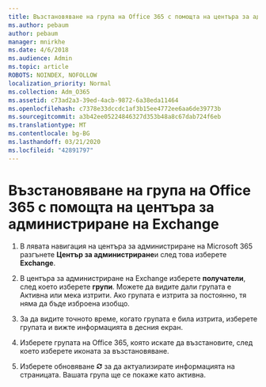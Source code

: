 ```yaml
---
title: Възстановяване на група на Office 365 с помощта на центъра за администриране на Exchange
ms.author: pebaum
author: pebaum
manager: mnirkhe
ms.date: 4/6/2018
ms.audience: Admin
ms.topic: article
ROBOTS: NOINDEX, NOFOLLOW
localization_priority: Normal
ms.collection: Adm_O365
ms.assetid: c73ad2a3-39ed-4acb-9872-6a38eda11464
ms.openlocfilehash: c7378e33dccdc1af3b15ee4772ee6aa6de39773b
ms.sourcegitcommit: a3b42ee05224846327d353b48a8c67dab724f6eb
ms.translationtype: MT
ms.contentlocale: bg-BG
ms.lasthandoff: 03/21/2020
ms.locfileid: "42891797"
---
```

# <a name="restore-an-office-365-group-using-the-exchange-admin-center"></a>Възстановяване на група на Office 365 с помощта на центъра за администриране на Exchange

1. В лявата навигация на центъра за администриране на Microsoft 365 разгънете **Център за администриране**и след това изберете **Exchange**.
    
2. В центъра за администриране на Exchange изберете **получатели**, след което изберете **групи**. Можете да видите дали групата е Активна или мека изтрити. Ако групата е изтрита за постоянно, тя няма да бъде изброена изобщо.
    
3. За да видите точното време, когато групата е била изтрита, изберете групата и вижте информацията в десния екран.
    
4. Изберете групата на Office 365, която искате да възстановите, след което изберете иконата за възстановяване.
    
5. Изберете обновяване ![Икона за обновяване](media/6464df90-2a91-4c1f-92a6-9a38c7696ac3.gif) за да актуализирате информацията на страницата. Вашата група ще се покаже като активна. 
    

